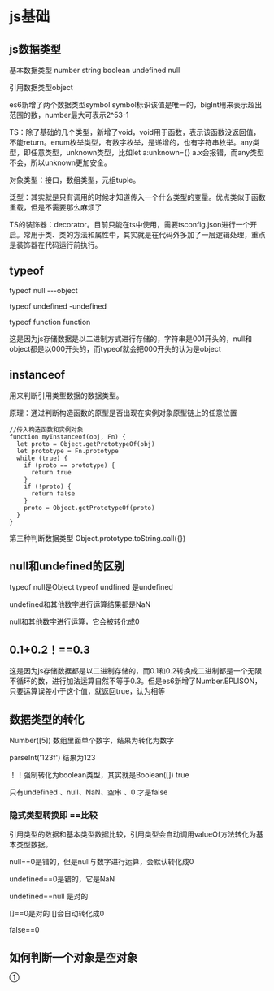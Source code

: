 # js基础

## js数据类型

基本数据类型 number string boolean undefined null

引用数据类型object 

es6新增了两个数据类型symbol symbol标识该值是唯一的，bigInt用来表示超出范围的数，number最大可表示2^53-1



TS：除了基础的几个类型，新增了void，void用于函数，表示该函数没返回值，不能return。enum枚举类型，有数字枚举，是递增的，也有字符串枚举。any类型，即任意类型，unknown类型，比如let a:unknown={} a.x会报错，而any类型不会，所以unknown更加安全。

对象类型：接口，数组类型，元组tuple。

泛型：其实就是只有调用的时候才知道传入一个什么类型的变量。优点类似于函数重载，但是不需要那么麻烦了

TS的装饰器：decorator。目前只能在ts中使用，需要tsconfig.json进行一个开启。常用于类、类的方法和属性中，其实就是在代码外多加了一层逻辑处理，重点是装饰器在代码运行前执行。



## typeof 

typeof null   ---object

typeof undefined   -undefined

typeof  function  function

这是因为js存储数据是以二进制方式进行存储的，字符串是001开头的，null和object都是以000开头的，而typeof就会把000开头的认为是object

  



## instanceof 

用来判断引用类型数据的数据类型。

原理：通过判断构造函数的原型是否出现在实例对象原型链上的任意位置



```
//传入构造函数和实例对象
function myInstanceof(obj, Fn) {
  let proto = Object.getPrototypeOf(obj)
  let prototype = Fn.prototype
  while (true) {
    if (proto == prototype) {
      return true
    }
    if (!proto) {
      return false
    }
    proto = Object.getPrototypeOf(proto)
  }
}
```



第三种判断数据类型 Object.prototype.toString.call({})



## null和undefined的区别

typeof null是Object  typeof undfined 是undefined

undefined和其他数字进行运算结果都是NaN

null和其他数字进行运算，它会被转化成0



## 0.1+0.2！==0.3

这是因为js存储数据都是以二进制存储的，而0.1和0.2转换成二进制都是一个无限不循环的数，进行加法运算自然不等于0.3。但是es6新增了Number.EPLISON，只要运算误差小于这个值，就返回true，认为相等





## 数据类型的转化

Number([5]) 数组里面单个数字，结果为转化为数字

parseInt('123f') 结果为123



！！强制转化为boolean类型，其实就是Boolean([]) true

只有undefined 、null、NaN、空串 、0 才是false



### 隐式类型转换即 ==比较

引用类型的数据和基本类型数据比较，引用类型会自动调用valueOf方法转化为基本类型数据。

null==0是错的，但是null与数字进行运算，会默认转化成0

undefined==0是错的，它是NaN

undefined==null 是对的

[]==0是对的 []会自动转化成0

false==0





## 如何判断一个对象是空对象

①
